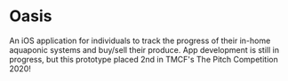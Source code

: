 # Oasis
An iOS application for individuals to track the progress of their in-home aquaponic systems and buy/sell their produce.  App development is still in progress, but this prototype placed 2nd in TMCF's The Pitch Competition 2020!

